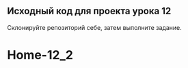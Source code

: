 ## Исходный код для проекта урока 12

Склонируйте репозиторий себе, затем выполните задание.
# Home-12_2
